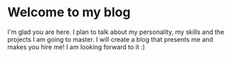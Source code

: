 # Welcome to my blog

I'm glad you are here. I plan to talk about my personality, my skills and the projects I am going to master. I will create a blog that presents me and makes you hire me! I am looking forward to it :)
